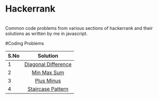 # Hackerrank
<br/>
Common code problems from various sections of hackerrank and their solutions as written by me in javascript.

#Coding Problems
<br/>

| S.No	 | Solution      |
| ------ |:-------------:|
| 1	     | [Diagonal Difference](https://github.com/hgnishant/hackerrank/blob/main/coding%20problems/src/diagonal-difference.js) |
| 2	     | [Min Max Sum](https://github.com/hgnishant/hackerrank/blob/main/coding%20problems/src/mini-max-sum.js)      |
| 3  	   | [Plus Minus](https://github.com/hgnishant/hackerrank/blob/main/coding%20problems/src/plus-minus.js)      |
| 4 	   | [Staircase Pattern](https://github.com/hgnishant/hackerrank/blob/main/coding%20problems/src/staircase.js) |
